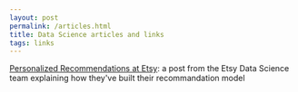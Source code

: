 ```yaml
---
layout: post
permalink: /articles.html
title: Data Science articles and links
tags: links
---
```


[Personalized Recommendations at Etsy](https://codeascraft.com/2014/11/17/personalized-recommendations-at-etsy/): a post from the Etsy Data Science team explaining how they've built their recommandation model
